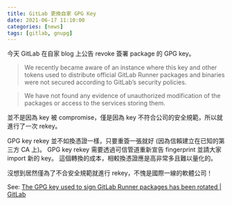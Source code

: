 ```yaml
---
title: GitLab 更換自家 GPG Key
date: 2021-06-17 11:10:00
categories: [news]
tags: [gitlab, gnupg]
---
```


今天 GitLab 在自家 blog 上公告 revoke 簽署 package 的 GPG key。

> We recently became aware of an instance where this key and other tokens
> used to distribute official GitLab Runner packages and binaries were not
> secured according to GitLab’s security policies.

> We have not found any evidence of unauthorized modification of the packages
> or access to the services storing them.

並不是因為 key 被 compromise，僅是因為 key 不符合公司的安全規範，所以就進行了一次 rekey。

GPG key rekey 並不如換憑證一樣，只要重簽一張就好 (因為信賴建立在已知的第三方 CA 上)。
GPG key rekey 需要透過可信管道重新宣告 fingerprint 並請大家 import 新的 key。
這個轉換的成本，相較換憑證應是高非常多且難以量化的。

沒想到居然僅為了不合安全規範就進行 rekey，不愧是國際一線的軟體公司！

See: [The GPG key used to sign GitLab Runner packages has been rotated | GitLab](https://about.gitlab.com/blog/2021/06/16/gpg-key-used-to-sign-gitlab-runner-packages-rotated/)
